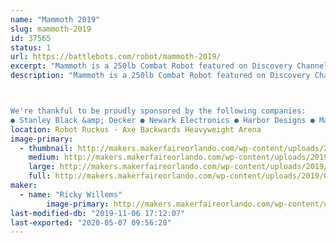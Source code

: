```yaml
---
name: "Mammoth 2019"
slug: mammoth-2019
id: 37565
status: 1
url: https://battlebots.com/robot/mammoth-2019/
excerpt: "Mammoth is a 250lb Combat Robot featured on Discovery Channel's BattleBots. Armed with a rotating arm 6 feet in diameter, Mammoth is likely the largest heavyweight combat robot ever constructed. "
description: "Mammoth is a 250lb Combat Robot featured on Discovery Channel's BattleBots. Armed with a rotating arm 6 feet in diameter, Mammoth is likely the largest heavyweight combat robot ever constructed. Mammoth will be kicking bot and taking names this year in the Orlando MakerFaire's Robot Ruckus, and the team will be available for pictures and questions when not fighting or repairing. 



We're thankful to be proudly sponsored by the following companies:
● Stanley Black &amp; Decker ● Newark Electronics ● Harbor Designs ● Max Amps Batteries ● HobbyWing ● Sticker Mule ● NPC Robotics ●"
location: Robot Ruckus - Axe Backwards Heavyweight Arena
image-primary:
  - thumbnail: http://makers.makerfaireorlando.com/wp-content/uploads/2019/09/mammoth_bot-2-150x150.jpg
    medium: http://makers.makerfaireorlando.com/wp-content/uploads/2019/09/mammoth_bot-2-254x300.jpg
    large: http://makers.makerfaireorlando.com/wp-content/uploads/2019/09/mammoth_bot-2-866x1024.jpg
    full: http://makers.makerfaireorlando.com/wp-content/uploads/2019/09/mammoth_bot-2.jpg
maker:
  - name: "Ricky Willems"
        image-primary: http://makers.makerfaireorlando.com/wp-content/uploads/2018/10/me-1-768x1024.jpg
last-modified-db: "2019-11-06 17:12:07"
last-exported: "2020-05-07 09:56:28"
---
```

